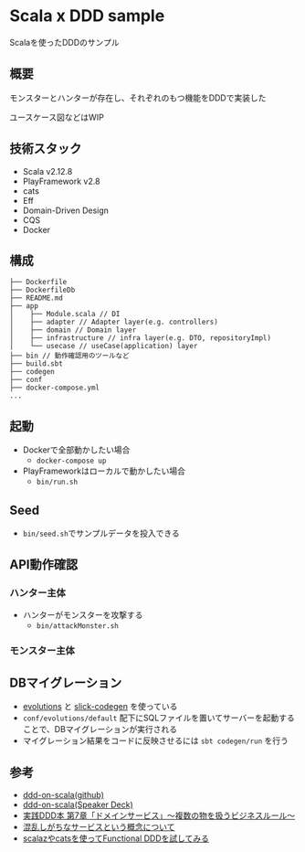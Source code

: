 # Scala x DDD sample

Scalaを使ったDDDのサンプル

## 概要
モンスターとハンターが存在し、それぞれのもつ機能をDDDで実装した

ユースケース図などはWIP

## 技術スタック
- Scala v2.12.8
- PlayFramework v2.8
- cats
- Eff
- Domain-Driven Design
- CQS
- Docker

## 構成

```
├── Dockerfile
├── DockerfileDb
├── README.md
├── app
│    ├── Module.scala // DI
│    ├── adapter // Adapter layer(e.g. controllers)
│    ├── domain // Domain layer
│    ├── infrastructure // infra layer(e.g. DTO, repositoryImpl)
│    └── usecase // useCase(application) layer
├── bin // 動作確認用のツールなど
├── build.sbt
├── codegen
├── conf
├── docker-compose.yml
...
```

## 起動
- Dockerで全部動かしたい場合
    - `docker-compose up`
- PlayFrameworkはローカルで動かしたい場合
    - `bin/run.sh`

## Seed
- `bin/seed.sh`でサンプルデータを投入できる

## API動作確認
### ハンター主体
- ハンターがモンスターを攻撃する
    - `bin/attackMonster.sh`

### モンスター主体

## DBマイグレーション
- [evolutions](https://www.playframework.com/documentation/2.8.x/Evolutions) と [slick-codegen](https://scala-slick.org/doc/3.2.0/code-generation.html) を使っている
- `conf/evolutions/default` 配下にSQLファイルを置いてサーバーを起動することで、DBマイグレーションが実行される
- マイグレーション結果をコードに反映させるには `sbt codegen/run` を行う

## 参考
- [ddd-on-scala(github)](https://github.com/crossroad0201/ddd-on-scala)
- [ddd-on-scala(Speaker Deck)](https://speakerdeck.com/crossroad0201/scala-on-ddd)
- [実践DDD本 第7章「ドメインサービス」～複数の物を扱うビジネスルール～](https://codezine.jp/article/detail/10318)
- [混乱しがちなサービスという概念について](https://blog.j5ik2o.me/entry/2016/03/07/034646)
- [scalazやcatsを使ってFunctional DDDを試してみる](https://qiita.com/uryyyyyyy/items/4a846be75f1554727f71)

